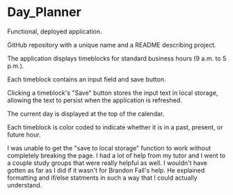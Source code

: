 # Day_Planner

Functional, deployed application.

GitHub repository with a unique name and a README describing project.

The application displays timeblocks for standard business hours (9 a.m. to 5 p.m.).

Each timeblock contains an input field and save button.

Clicking a timeblock's "Save" button stores the input text in local storage, allowing the text to persist when the application is refreshed.

The current day is displayed at the top of the calendar.

Each timeblock is color coded to indicate whether it is in a past, present, or future hour.

I was unable to get the "save to local storage" function to work without completely breaking the page. I had a lot of help from my tutor and I went to a couple study groups that were really helpful as well. I wouldn't have gotten as far as I did if it wasn't for Brandon Fall's help. He explained formatting and if/else statments in such a way that I could actually understand.